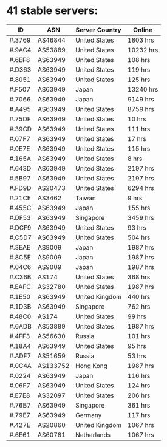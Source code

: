 # 41 stable servers:

| ID | ASN | Server Country | Online |
| ------ | ------ | ------ | ------ |
| #.3769 | AS46844 | United States | 1803 hrs |
| #.9AC4 | AS53889 | United States | 10232 hrs |
| #.6EF8 | AS63949 | United States | 108 hrs |
| #.D363 | AS63949 | United States | 119 hrs |
| #.8051 | AS63949 | United States | 125 hrs |
| #.F507 | AS63949 | Japan | 13240 hrs |
| #.7066 | AS63949 | Japan | 9149 hrs |
| #.A495 | AS63949 | United States | 8759 hrs |
| #.75DF | AS63949 | United States | 10 hrs |
| #.39CD | AS63949 | United States | 111 hrs |
| #.07F7 | AS63949 | United States | 17 hrs |
| #.0E7E | AS63949 | United States | 115 hrs |
| #.165A | AS63949 | United States | 8 hrs |
| #.643D | AS63949 | United States | 2197 hrs |
| #.5B97 | AS63949 | United States | 2197 hrs |
| #.FD9D | AS20473 | United States | 6294 hrs |
| #.21CE | AS3462 | Taiwan | 9 hrs |
| #.455C | AS63949 | Japan | 155 hrs |
| #.DF53 | AS63949 | Singapore | 3459 hrs |
| #.DCF9 | AS63949 | United States | 93 hrs |
| #.C5D7 | AS63949 | United States | 504 hrs |
| #.3EAE | AS9009 | Japan | 1987 hrs |
| #.8C5E | AS9009 | Japan | 1987 hrs |
| #.04C6 | AS9009 | Japan | 1987 hrs |
| #.C36B | AS174 | United States | 368 hrs |
| #.EAFC | AS32780 | United States | 1987 hrs |
| #.1E50 | AS63949 | United Kingdom | 440 hrs |
| #.1D3B | AS63949 | Singapore | 762 hrs |
| #.48C0 | AS174 | United States | 99 hrs |
| #.6ADB | AS53889 | United States | 1987 hrs |
| #.4FF3 | AS56630 | Russia | 101 hrs |
| #.18A4 | AS63949 | United States | 95 hrs |
| #.ADF7 | AS51659 | Russia | 53 hrs |
| #.0C4A | AS133752 | Hong Kong | 1987 hrs |
| #.0224 | AS63949 | Japan | 116 hrs |
| #.06F7 | AS63949 | United States | 124 hrs |
| #.E7E8 | AS32097 | United States | 206 hrs |
| #.76B7 | AS63949 | Singapore | 361 hrs |
| #.79E7 | AS63949 | Germany | 117 hrs |
| #.427E | AS20860 | United Kingdom | 1067 hrs |
| #.6E61 | AS60781 | Netherlands | 1067 hrs |

